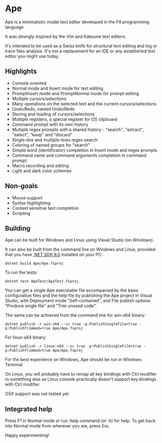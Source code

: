 # Ape
Ape is a minimalistic modal text editor developed in the F# programming language.

It was strongly inspired by the Vim and Kakoune text editors.

It's intended to be used as a Swiss knife for structural text editing and log or trace files analysis. It's not a replacement for an IDE or any established text editor you might use today.

## Highlights
- Console oriented
- Normal mode and Insert mode for text editing
- PromptInsert mode and PromptNormal mode for prompt editing
- Multiple cursors/selections
- Many operations on the selected text and the current cursors/selections
- Undo/Redo, named Undo/Redo
- Storing and loading of cursors/selections
- Multiple registers, a special register for OS clipboard
- Command prompt with its own history
- Multiple regex prompts with a shared history - "search", "extract", "select", "keep" and "discard"
- Single-line and multiple-lines regex search
- Coloring of named groups for "search"
- Simple word (identificator) completion in Insert mode and regex prompts
- Command name and command arguments completion in command prompt
- Macro recording and editing
- Light and dark color schemes

## Non-goals
- Mouse support
- Syntax highlighting
- Context sensitive text completion
- Scripting

## Building
Ape can be built for Windows and Linux using Visual Studio (on Windows).

It can also be built from the command line on Windows and Linux, provided that you have [.NET SDK 9.0](https://dotnet.microsoft.com/en-us/download/dotnet/9.0) installed on your PC:

`dotnet build Ape/Ape.fsproj`

To run the tests:

`dotnet test ApeTest/ApeTest.fsproj`

You can get a single Ape executable file accompanied by the basic configuration files and the help file by publishing the Ape project in Visual Studio, with Deployment mode "Self-contained", and File publish options "Produce single file" and "Trim unused code".

The same can be achieved from the command line for win-x64 binary:

`dotnet publish -r win-x64 --sc true -p:PublishSingleFile=true -p:PublishTrimmed=true Ape/Ape.fsproj`

For linux-x64 binary:

`dotnet publish -r linux-x64 --sc true -p:PublishSingleFile=true -p:PublishTrimmed=true Ape/Ape.fsproj`

For the best experience on Windows, Ape should be run in Windows Terminal.

On Linux, you will probably have to remap all key bindings with Ctrl modifier to something else as Linux console practically doesn't support key bindings with Ctrl modifier.

OSX support was not tested yet.

## Integrated help
Press F1 in Normal mode or run :help command (or :h) for help. To get back into Normal mode from wherever you are, press Esc.

Happy experimenting!
